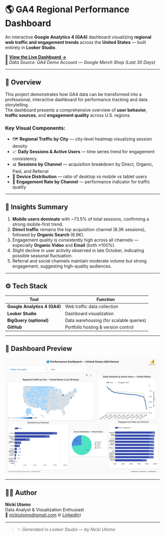 # 🌎 GA4 Regional Performance Dashboard

An interactive **Google Analytics 4 (GA4)** dashboard visualizing **regional web traffic and engagement trends** across the **United States** — built entirely in **Looker Studio**.

🔗 **[View the Live Dashboard →](https://lookerstudio.google.com/s/tMPLrp0ZofM)**  
📅 *Data Source: GA4 Demo Account — Google Merch Shop (Last 30 Days)*  

---

## 🧭 Overview
This project demonstrates how GA4 data can be transformed into a professional, interactive dashboard for performance tracking and data storytelling.  
The dashboard presents a comprehensive overview of **user behavior**, **traffic sources**, and **engagement quality** across U.S. regions.

### Key Visual Components:
- 🗺 **Regional Traffic by City** — city-level heatmap visualizing session density  
- 📈 **Daily Sessions & Active Users** — time series trend for engagement consistency  
- 📊 **Sessions by Channel** — acquisition breakdown by Direct, Organic, Paid, and Referral  
- 📱 **Device Distribution** — ratio of desktop vs mobile vs tablet users  
- 💬 **Engagement Rate by Channel** — performance indicator for traffic quality  

---

## 🧠 Insights Summary
1. **Mobile users dominate** with ~73.5% of total sessions, confirming a strong mobile-first trend.  
2. **Direct traffic** remains the top acquisition channel (8.3K sessions), followed by **Organic Search** (6.9K).  
3. Engagement quality is consistently high across all channels — especially **Organic Video** and **Email** (both ≈100%).  
4. Slight decline in user activity observed in late October, indicating possible seasonal fluctuation.  
5. Referral and social channels maintain moderate volume but strong engagement, suggesting high-quality audiences.  

---

## ⚙️ Tech Stack
| Tool | Function |
|------|-----------|
| **Google Analytics 4 (GA4)** | Web traffic data collection |
| **Looker Studio** | Dashboard visualization |
| **BigQuery (optional)** | Data warehousing (for scalable queries) |
| **GitHub** | Portfolio hosting & version control |

---

## 📸 Dashboard Preview
![Dashboard Preview](assets/dashboard_preview.png)

---

## 👩‍💻 Author
**Nicki Utomo**  
Data Analyst & Visualization Enthusiast  
📧 nickiutomo@gmail.com
🌐 [LinkedIn](https://www.linkedin.com/in/nickiutomo/))

---

> ✨ *Generated in Looker Studio — by Nicki Utomo*
